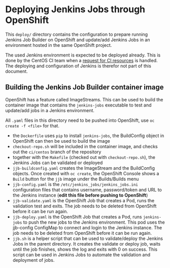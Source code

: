 # Deploying Jenkins Jobs through OpenShift

This `deploy/` directory contains the configuration to prepare running Jenkins
Job Builder on OpenShift and update/add Jenkins Jobs in an environment hosted
in the same OpenShift project.

The used Jenkins environment is expected to be deployed already. This is done
by the CentOS CI team when a [request for CI resources](ci_request) is handled.
The deploying and configuration of Jenkins is therefor not part of this
document.

## Building the Jenkins Job Builder container image

OpenShift has a feature called ImageStreams. This can be used to build the
container image that contains the `jenkins-jobs` executable to test and
update/add jobs in a Jenkins environment.

All `.yaml` files in this directory need to be pushed into OpenShift, use `oc
create -f <file>` for that.

- the `Dockerfile` uses `pip` to install `jenkins-jobs`, the BuildConfig object
  in OpenShift can then be used to build the image
- `checkout-repo.sh` will be included in the container image, and checks out
  the `ci/centos` branch of the repository
- together with the `Makefile` (checked out with `checkout-repo.sh`), the
  Jenkins Jobs can be validated or deployed
- `jjb-buildconfig.yaml` creates the ImageStream and the BuildConfig objects.
  Once created with `oc create`, the OpenShift Console shows a `Build` button
  for the `jjb` image under the Builds/Builds menu
- `jjb-config.yaml` is the `/etc/jenkins_jobs/jenkins_jobs.ini` configuration
  files that contains username, password/token and URL to the Jenkins instance
  (**edit this file before pushing to OpenShift**)
- `jjb-validate.yaml` is the OpenShift Job that creates a Pod, runs the
  validation test and exits. The job needs to be deleted from OpenShift before
  it can be run again.
- `jjb-deploy.yaml` is the OpenShift Job that creates a Pod, runs
  `jenkins-jobs` to push the new jobs to the Jenkins environment. This pod uses
   the jjb-config ConfigMap to connect and login to the Jenkins instance. The
   job needs to be deleted from OpenShift before it can be run again.
- `jjb.sh` is a helper script that can be used to validate/deploy the Jenkins
  Jobs in the parent directory. It creates the validate or deploy job, waits
  until the job finishes, shows the log and exits with 0 on success. This
  script can be used in Jenkins Jobs to automate the validation and deployment of
  jobs.

[ci_request]: https://wiki.centos.org/QaWiki/CI/GettingStarted
